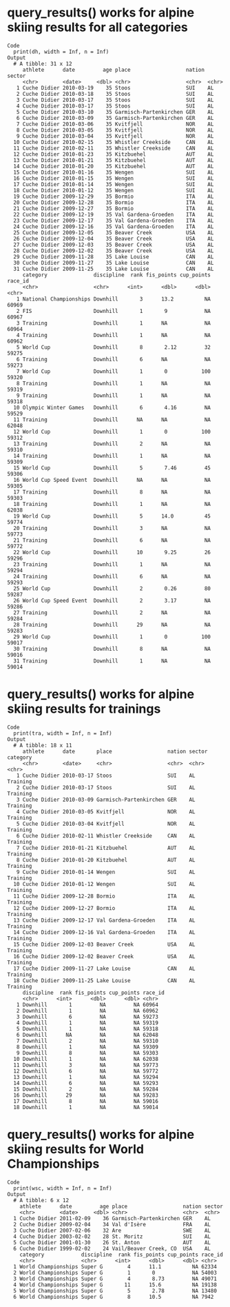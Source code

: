 # query_results() works for alpine skiing results for all categories

    Code
      print(dh, width = Inf, n = Inf)
    Output
      # A tibble: 31 x 12
         athlete      date         age place                  nation sector
         <chr>        <date>     <dbl> <chr>                  <chr>  <chr> 
       1 Cuche Didier 2010-03-19    35 Stoos                  SUI    AL    
       2 Cuche Didier 2010-03-18    35 Stoos                  SUI    AL    
       3 Cuche Didier 2010-03-17    35 Stoos                  SUI    AL    
       4 Cuche Didier 2010-03-17    35 Stoos                  SUI    AL    
       5 Cuche Didier 2010-03-10    35 Garmisch-Partenkirchen GER    AL    
       6 Cuche Didier 2010-03-09    35 Garmisch-Partenkirchen GER    AL    
       7 Cuche Didier 2010-03-06    35 Kvitfjell              NOR    AL    
       8 Cuche Didier 2010-03-05    35 Kvitfjell              NOR    AL    
       9 Cuche Didier 2010-03-04    35 Kvitfjell              NOR    AL    
      10 Cuche Didier 2010-02-15    35 Whistler Creekside     CAN    AL    
      11 Cuche Didier 2010-02-11    35 Whistler Creekside     CAN    AL    
      12 Cuche Didier 2010-01-23    35 Kitzbuehel             AUT    AL    
      13 Cuche Didier 2010-01-21    35 Kitzbuehel             AUT    AL    
      14 Cuche Didier 2010-01-20    35 Kitzbuehel             AUT    AL    
      15 Cuche Didier 2010-01-16    35 Wengen                 SUI    AL    
      16 Cuche Didier 2010-01-15    35 Wengen                 SUI    AL    
      17 Cuche Didier 2010-01-14    35 Wengen                 SUI    AL    
      18 Cuche Didier 2010-01-12    35 Wengen                 SUI    AL    
      19 Cuche Didier 2009-12-29    35 Bormio                 ITA    AL    
      20 Cuche Didier 2009-12-28    35 Bormio                 ITA    AL    
      21 Cuche Didier 2009-12-27    35 Bormio                 ITA    AL    
      22 Cuche Didier 2009-12-19    35 Val Gardena-Groeden    ITA    AL    
      23 Cuche Didier 2009-12-17    35 Val Gardena-Groeden    ITA    AL    
      24 Cuche Didier 2009-12-16    35 Val Gardena-Groeden    ITA    AL    
      25 Cuche Didier 2009-12-05    35 Beaver Creek           USA    AL    
      26 Cuche Didier 2009-12-04    35 Beaver Creek           USA    AL    
      27 Cuche Didier 2009-12-03    35 Beaver Creek           USA    AL    
      28 Cuche Didier 2009-12-02    35 Beaver Creek           USA    AL    
      29 Cuche Didier 2009-11-28    35 Lake Louise            CAN    AL    
      30 Cuche Didier 2009-11-27    35 Lake Louise            CAN    AL    
      31 Cuche Didier 2009-11-25    35 Lake Louise            CAN    AL    
         category               discipline  rank fis_points cup_points race_id
         <chr>                  <chr>      <int>      <dbl>      <dbl> <chr>  
       1 National Championships Downhill       3      13.2          NA 60969  
       2 FIS                    Downhill       1       9            NA 60967  
       3 Training               Downhill       1      NA            NA 60964  
       4 Training               Downhill       1      NA            NA 60962  
       5 World Cup              Downhill       8       2.12         32 59275  
       6 Training               Downhill       6      NA            NA 59273  
       7 World Cup              Downhill       1       0           100 59320  
       8 Training               Downhill       1      NA            NA 59319  
       9 Training               Downhill       1      NA            NA 59318  
      10 Olympic Winter Games   Downhill       6       4.16         NA 59529  
      11 Training               Downhill      NA      NA            NA 62048  
      12 World Cup              Downhill       1       0           100 59312  
      13 Training               Downhill       2      NA            NA 59310  
      14 Training               Downhill       1      NA            NA 59309  
      15 World Cup              Downhill       5       7.46         45 59306  
      16 World Cup Speed Event  Downhill      NA      NA            NA 59305  
      17 Training               Downhill       8      NA            NA 59303  
      18 Training               Downhill       1      NA            NA 62038  
      19 World Cup              Downhill       5      14.0          45 59774  
      20 Training               Downhill       3      NA            NA 59773  
      21 Training               Downhill       6      NA            NA 59772  
      22 World Cup              Downhill      10       9.25         26 59296  
      23 Training               Downhill       1      NA            NA 59294  
      24 Training               Downhill       6      NA            NA 59293  
      25 World Cup              Downhill       2       0.26         80 59287  
      26 World Cup Speed Event  Downhill       2       3.17         NA 59286  
      27 Training               Downhill       2      NA            NA 59284  
      28 Training               Downhill      29      NA            NA 59283  
      29 World Cup              Downhill       1       0           100 59017  
      30 Training               Downhill       8      NA            NA 59016  
      31 Training               Downhill       1      NA            NA 59014  

# query_results() works for alpine skiing results for trainings

    Code
      print(tra, width = Inf, n = Inf)
    Output
      # A tibble: 18 x 11
         athlete      date       place                  nation sector category
         <chr>        <date>     <chr>                  <chr>  <chr>  <chr>   
       1 Cuche Didier 2010-03-17 Stoos                  SUI    AL     Training
       2 Cuche Didier 2010-03-17 Stoos                  SUI    AL     Training
       3 Cuche Didier 2010-03-09 Garmisch-Partenkirchen GER    AL     Training
       4 Cuche Didier 2010-03-05 Kvitfjell              NOR    AL     Training
       5 Cuche Didier 2010-03-04 Kvitfjell              NOR    AL     Training
       6 Cuche Didier 2010-02-11 Whistler Creekside     CAN    AL     Training
       7 Cuche Didier 2010-01-21 Kitzbuehel             AUT    AL     Training
       8 Cuche Didier 2010-01-20 Kitzbuehel             AUT    AL     Training
       9 Cuche Didier 2010-01-14 Wengen                 SUI    AL     Training
      10 Cuche Didier 2010-01-12 Wengen                 SUI    AL     Training
      11 Cuche Didier 2009-12-28 Bormio                 ITA    AL     Training
      12 Cuche Didier 2009-12-27 Bormio                 ITA    AL     Training
      13 Cuche Didier 2009-12-17 Val Gardena-Groeden    ITA    AL     Training
      14 Cuche Didier 2009-12-16 Val Gardena-Groeden    ITA    AL     Training
      15 Cuche Didier 2009-12-03 Beaver Creek           USA    AL     Training
      16 Cuche Didier 2009-12-02 Beaver Creek           USA    AL     Training
      17 Cuche Didier 2009-11-27 Lake Louise            CAN    AL     Training
      18 Cuche Didier 2009-11-25 Lake Louise            CAN    AL     Training
         discipline  rank fis_points cup_points race_id
         <chr>      <int>      <dbl>      <dbl> <chr>  
       1 Downhill       1         NA         NA 60964  
       2 Downhill       1         NA         NA 60962  
       3 Downhill       6         NA         NA 59273  
       4 Downhill       1         NA         NA 59319  
       5 Downhill       1         NA         NA 59318  
       6 Downhill      NA         NA         NA 62048  
       7 Downhill       2         NA         NA 59310  
       8 Downhill       1         NA         NA 59309  
       9 Downhill       8         NA         NA 59303  
      10 Downhill       1         NA         NA 62038  
      11 Downhill       3         NA         NA 59773  
      12 Downhill       6         NA         NA 59772  
      13 Downhill       1         NA         NA 59294  
      14 Downhill       6         NA         NA 59293  
      15 Downhill       2         NA         NA 59284  
      16 Downhill      29         NA         NA 59283  
      17 Downhill       8         NA         NA 59016  
      18 Downhill       1         NA         NA 59014  

# query_results() works for alpine skiing results for World Championships

    Code
      print(wsc, width = Inf, n = Inf)
    Output
      # A tibble: 6 x 12
        athlete      date         age place                  nation sector
        <chr>        <date>     <dbl> <chr>                  <chr>  <chr> 
      1 Cuche Didier 2011-02-09    36 Garmisch-Partenkirchen GER    AL    
      2 Cuche Didier 2009-02-04    34 Val d'Isère            FRA    AL    
      3 Cuche Didier 2007-02-06    32 Are                    SWE    AL    
      4 Cuche Didier 2003-02-02    28 St. Moritz             SUI    AL    
      5 Cuche Didier 2001-01-30    26 St. Anton              AUT    AL    
      6 Cuche Didier 1999-02-02    24 Vail/Beaver Creek, CO  USA    AL    
        category            discipline  rank fis_points cup_points race_id
        <chr>               <chr>      <int>      <dbl>      <dbl> <chr>  
      1 World Championships Super G        4      11.1          NA 62334  
      2 World Championships Super G        1       0            NA 54003  
      3 World Championships Super G        4       8.73         NA 49071  
      4 World Championships Super G       11      15.6          NA 19138  
      5 World Championships Super G        5       2.78         NA 13480  
      6 World Championships Super G        8      10.5          NA 7942   


